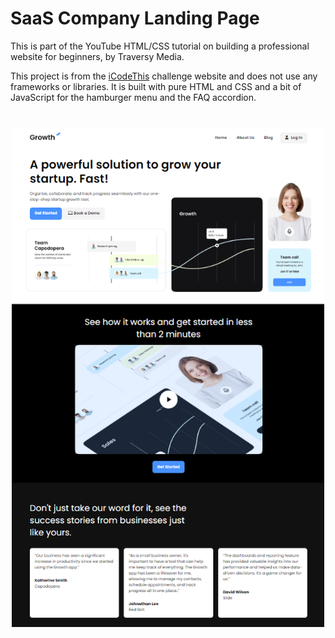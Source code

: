 # SaaS Company Landing Page

This is part of the YouTube HTML/CSS tutorial on 
building a professional website for beginners, by Traversy Media.

This project is from the [iCodeThis](https://icodethis.com/?ref=traversy) challenge website 
and does not use any frameworks or libraries. 
It is built with pure HTML and CSS and a bit of JavaScript
for the hamburger menu and the FAQ accordion.

<img src="./images/screen.png" width="500"
style="display:block;margin: 40px auto" />